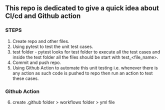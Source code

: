 ## This repo is dedicated to give a quick idea about CI/cd and Github action
### STEPS
1. Create repo and other files.
2. Using pytest to test the unit test cases.
3. test folder - pytest looks for test folder to execute all the test cases and inside the test folder all the files should be start with test_<file_name>.
4. Commit and push repo.
5. Using Github Action to automate this unit testing i.e. whenever there is any action as such code is pushed to repo then run an action to test these cases.

### Github Action 
6. create .github folder > workflows folder > yml file
